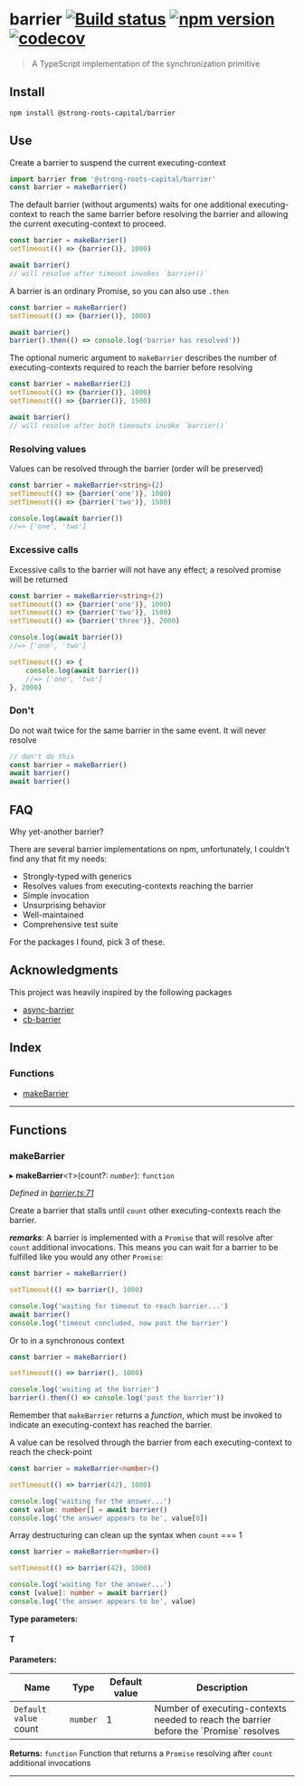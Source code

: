 
barrier [![Build status](https://travis-ci.org/strong-roots-capital/barrier.svg?branch=master)](https://travis-ci.org/strong-roots-capital/barrier) [![npm version](https://img.shields.io/npm/v/@strong-roots-capital/barrier.svg)](https://npmjs.org/package/@strong-roots-capital/barrier) [![codecov](https://codecov.io/gh/strong-roots-capital/barrier/branch/master/graph/badge.svg)](https://codecov.io/gh/strong-roots-capital/barrier)
================================================================================================================================================================================================================================================================================================================================================================================================================================================

> A TypeScript implementation of the synchronization primitive

Install
-------

```shell
npm install @strong-roots-capital/barrier
```

Use
---

Create a barrier to suspend the current executing-context

```typescript
import barrier from '@strong-roots-capital/barrier'
const barrier = makeBarrier()
```

The default barrier (without arguments) waits for one additional executing-context to reach the same barrier before resolving the barrier and allowing the current executing-context to proceed.

```typescript
const barrier = makeBarrier()
setTimeout(() => {barrier()}, 1000)

await barrier()
// will resolve after timeout invokes `barrier()`
```

A barrier is an ordinary Promise, so you can also use `.then`

```typescript
const barrier = makeBarrier()
setTimeout(() => {barrier()}, 1000)

await barrier()
barrier().then(() => console.log('barrier has resolved'))
```

The optional numeric argument to `makeBarrier` describes the number of executing-contexts required to reach the barrier before resolving

```typescript
const barrier = makeBarrier(2)
setTimeout(() => {barrier()}, 1000)
setTimeout(() => {barrier()}, 1500)

await barrier()
// will resolve after both timeouts invoke `barrier()`
```

### Resolving values

Values can be resolved through the barrier (order will be preserved)

```typescript
const barrier = makeBarrier<string>(2)
setTimeout(() => {barrier('one')}, 1000)
setTimeout(() => {barrier('two')}, 1500)

console.log(await barrier())
//=> ['one', 'two']
```

### Excessive calls

Excessive calls to the barrier will not have any effect; a resolved promise will be returned

```typescript
const barrier = makeBarrier<string>(2)
setTimeout(() => {barrier('one')}, 1000)
setTimeout(() => {barrier('two')}, 1500)
setTimeout(() => {barrier('three')}, 2000)

console.log(await barrier())
//=> ['one', 'two']

setTimeout(() => {
    console.log(await barrier())
    //=> ['one', 'two']
}, 2000)
```

### Don't

Do not wait twice for the same barrier in the same event. It will never resolve

```typescript
// don't do this
const barrier = makeBarrier()
await barrier()
await barrier()
```

FAQ
---

Why yet-another barrier?

There are several barrier implementations on npm, unfortunately, I couldn't find any that fit my needs:

*   Strongly-typed with generics
*   Resolves values from executing-contexts reaching the barrier
*   Simple invocation
*   Unsurprising behavior
*   Well-maintained
*   Comprehensive test suite

For the packages I found, pick 3 of these.

Acknowledgments
---------------

This project was heavily inspired by the following packages

*   [async-barrier](https://github.com/drpicox/async-barrier)
*   [cb-barrier](https://github.com/geek/cb-barrier)

## Index

### Functions

* [makeBarrier](#makebarrier)

---

## Functions

<a id="makebarrier"></a>

###  makeBarrier

▸ **makeBarrier**<`T`>(count?: *`number`*): `function`

*Defined in [barrier.ts:71](https://github.com/strong-roots-capital/barrier/blob/6bcf7c8/src/barrier.ts#L71)*

Create a barrier that stalls until `count` other executing-contexts reach the barrier.

*__remarks__*: A barrier is implemented with a `Promise` that will resolve after `count` additional invocations. This means you can wait for a barrier to be fulfilled like you would any other `Promise`:

```ts
const barrier = makeBarrier()

setTimeout(() => barrier(), 1000)

console.log('waiting for timeout to reach barrier...')
await barrier()
console.log('timeout concluded, now past the barrier')
```

Or to in a synchronous context

```ts
const barrier = makeBarrier()

setTimeout(() => barrier(), 1000)

console.log('waiting at the barrier')
barrier().then(() => console.log('past the barrier'))
```

Remember that `makeBarrier` returns a _function_, which must be invoked to indicate an executing-context has reached the barrier.

A value can be resolved through the barrier from each executing-context to reach the check-point

```ts
const barrier = makeBarrier<number>()

setTimeout(() => barrier(42), 1000)

console.log('waiting for the answer...')
const value: number[] = await barrier()
console.log('the answer appears to be', value[0])
```

Array destructuring can clean up the syntax when `count` === 1

```ts
const barrier = makeBarrier<number>()

setTimeout(() => barrier(42), 1000)

console.log('waiting for the answer...')
const [value]: number = await barrier()
console.log('the answer appears to be', value)
```

**Type parameters:**

#### T 
**Parameters:**

| Name | Type | Default value | Description |
| ------ | ------ | ------ | ------ |
| `Default value` count | `number` | 1 |  Number of executing-contexts needed to reach the barrier before the \`Promise\` resolves |

**Returns:** `function`
Function that returns a `Promise` resolving after `count`
additional invocations

___

